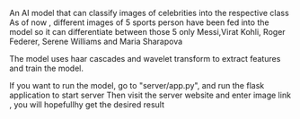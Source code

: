 An AI model that can classify images of celebrities into the respective class
As of now , different images of 5 sports person have been fed into the model so it can differentiate between those 5 only
Messi,Virat Kohli, Roger Federer, Serene Williams and Maria Sharapova



The model uses haar cascades and wavelet transform to extract features and train the model.


If you want to run the model, go to "server/app.py", and run the flask application to start server
Then visit the server website and enter image link , you will hopefullhy get the desired result

